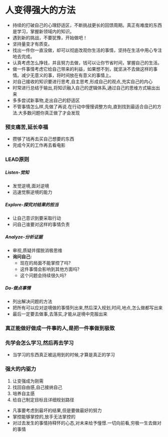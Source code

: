 # 人变得强大的方法
- 持续的打破自己的心理舒适区，不断挑战更长的回馈周期。真正有难度的东西是学习，掌握新领域内的知识。
- 遇到新的挑战，不要犹豫，开始做吧！
- 坚持量变才有质变。
- 找出一件你一直没做，却可以彻底改观你生活的事情，坚持在生活中用心专注地去完成。
- 认真考虑怎么挣钱，并且努力去做，钱可以让你节省时间，掌握自己的生活。
- 做一件事情考虑它给自己带来的利益，如果想不到，就坚决不去做这样的事情。减少无意义的事，将时间放在有意义的事情上。
- 对自己接收的知识要进行思考,自主思考,形成自己的观点,充实自己的内心
- 时常进行总结于输出,将知识融入自己的逻辑体系,通过自己的思维方式输出出来
- 多多尝试新事物,走出自己的舒适区
- 不管事情怎么样,先做了再说.在行动中慢慢调整方向,直到找到最适合自己的方法.大多数问题你真正做了才会发现
### 预支痛苦,延长幸福
- 攒够了钱再去买自己想要的东西
- 完成今天的工作再去看电影
### LEAD原则
##### Listen-觉知
- 发觉逆境,面对逆境
- 迅速觉察逆境的能力
##### Explore-探究对结果的担当
- 让自己意识到要采取行动
- 问自己谁要对这样的事情负责
##### Analyze-分析证据
- 审视,质疑并摆脱消极思维
- **询问自己:**
  - 现在的局面不能掌控了吗?
  - 这件事情会影响到其他方面吗?
  - 这个问题会持续很久吗?
##### Do-做点事情
- 列出解决问题的方法
- 把所有可以应对逆境做的事情列出来,然后深入规划,时间,地点,怎么做都写出来
- 最后一定要去做事,去落实,才能从逆境中克服出来
### 真正能做好做成一件事的人,是把一件事做到极致
### 先学会怎么学习,然后再去学习
- 当学习的东西真正被运用到的时候,才算是真正的学习
### 强大的内驱力
1. 让变强成为刚需
2. 找回自由感,自己接纳自己
3. 培养自主感
4. 给自己制定目标且详细规划路径
- 凡事要考虑到最坏的结果,但是要做最好的努力
- 掌控能够掌控的,放手无法掌控的
- 对过去发生的事情持释怀的心态,对未来给予憧憬.一切向前看,穷极一生去做对的事情
